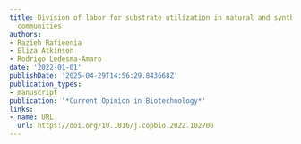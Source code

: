 ```yaml
---
title: Division of labor for substrate utilization in natural and synthetic microbial
  communities
authors:
- Razieh Rafieenia
- Eliza Atkinson
- Rodrigo Ledesma‐Amaro
date: '2022-01-01'
publishDate: '2025-04-29T14:56:29.843668Z'
publication_types:
- manuscript
publication: '*Current Opinion in Biotechnology*'
links:
- name: URL
  url: https://doi.org/10.1016/j.copbio.2022.102706
---
```

